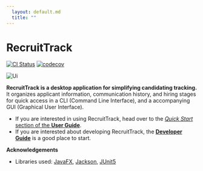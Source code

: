 ```yaml
---
  layout: default.md
  title: ""
---
```


# RecruitTrack

[![CI Status](https://github.com/AY2425S2-CS2103T-W09-1/tp/actions/workflows/gradle.yml/badge.svg)](https://github.com/AY2425S2-CS2103T-W09-1/tp/actions/workflows/gradle.yml)
[![codecov](https://codecov.io/gh/se-edu/addressbook-level3/branch/master/graph/badge.svg)](https://codecov.io/gh/se-edu/addressbook-level3)

![Ui](images/Ui.png)

**RecruitTrack is a desktop application for simplifying candidating tracking.** It organizes applicant information, communication history, and hiring stages for quick access in a CLI (Command Line Interface), and a accompanying GUI (Graphical User Interface).

* If you are interested in using RecruitTrack, head over to the [_Quick Start_ section of the **User Guide**](UserGuide.html#quick-start).
* If you are interested about developing RecruitTrack, the [**Developer Guide**](DeveloperGuide.html) is a good place to start.


**Acknowledgements**

* Libraries used: [JavaFX](https://openjfx.io/), [Jackson](https://github.com/FasterXML/jackson), [JUnit5](https://github.com/junit-team/junit5)
